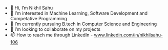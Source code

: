 - 👋 Hi, I’m Nikhil Sahu
- 👀 I’m interested in Machine Learning, Software Development and Competative Programming 
- 🌱 I’m currently pursuing B.tech in Computer Science and Engineering
- 💞️ I’m looking to collaborate on my projects
- 📫 How to reach me through LinkedIn - www.linkedin.com/in/nikhilsahu-106

<!---
Nikhil-Sahu106/Nikhil-Sahu106 is a ✨ special ✨ repository because its `README.md` (this file) appears on your GitHub profile.
You can click the Preview link to take a look at your changes.
--->
